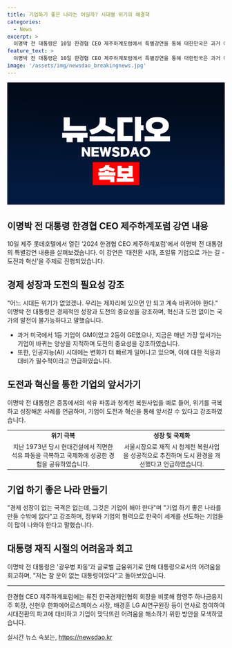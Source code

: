 ```yaml
---
title: 기업하기 좋은 나라는 어딜까? 시대별 위기의 해결책
categories:
  - News
excerpt: >
  이명박 전 대통령은 10일 한경협 CEO 제주하계포럼에서 특별강연을 통해 대한민국은 과거 어느 시대든지 혁신과 도전 없이는 오늘에 이를 수 없었다고 말했다. 또한, 경제 성장 없는 국격은 없으며 기업 하기 좋은 나라를 만들어야 한다고 강조했다. 특히, 현대건설에서의 일과 광화문의 광우병 파동을 들며 불행한 대통령이었다고 회고했다. 이같은 발언으로 재치 있는 인용과 현저한 사례를 들어 사람들의 입장에 공감을 이끌어낼 수 있다.
feature_text: >
  이명박 전 대통령은 10일 한경협 CEO 제주하계포럼에서 특별강연을 통해 대한민국은 과거 어느 시대든지 혁신과 도전 없이는 오늘에 이를 수 없었다고 말했다. 또한, 경제 성장 없는 국격은 없으며 기업 하기 좋은 나라를 만들어야 한다고 강조했다. 특히, 현대건설에서의 일과 광화문의 광우병 파동을 들며 불행한 대통령이었다고 회고했다. 이같은 발언으로 재치 있는 인용과 현저한 사례를 들어 사람들의 입장에 공감을 이끌어낼 수 있다.
image: '/assets/img/newsdao_breakingnews.jpg'
---
```


<p><img src="/assets/img/newsdao_breakingnews.jpg" alt="pcversion 속보" /></p>

<h2 data-ke-size="size26">이명박 전 대통령 한경협 CEO 제주하계포럼 강연 내용</h2>

<p data-ke-size="size16">10일 제주 롯데호텔에서 열린 ‘2024 한경협 CEO 제주하계포럼’에서 이명박 전 대통령의 특별강연 내용을 살펴보겠습니다. 이 강연은 ‘대전환 시대, 초일류 기업으로 가는 길 - 도전과 혁신’을 주제로 진행되었습니다.</p>

<h2 data-ke-size="size22">경제 성장과 도전의 필요성 강조</h2>

<p data-ke-size="size16">"어느 시대든 위기가 없었겠나. 우리는 제자리에 있으면 안 되고 계속 바뀌어야 한다." 이명박 전 대통령은 경제적인 성장과 도전의 중요성을 강조하며, 혁신과 도전 없이는 국가의 발전이 불가능하다고 말했습니다.</p>

<ul>
  <li>과거 미국에서 1등 기업이 GM이었고 2등이 GE였으나, 지금은 매년 가장 앞서가는 기업이 바뀌는 양상을 지적하며 도전의 중요성을 강조하였습니다.</li>
  <li>또한, 인공지능(AI) 시대에는 변화가 더 빠르게 일어나고 있으며, 이에 대한 적응과 대비가 필수적이라고 언급하였습니다.</li>
</ul>

<h2 data-ke-size="size22">도전과 혁신을 통한 기업의 앞서가기</h2>

<p data-ke-size="size16">이명박 전 대통령은 중동에서의 석유 파동과 청계천 복원사업을 예로 들어, 위기를 극복하고 성장해온 사례를 언급하며, 기업이 도전과 혁신을 통해 앞서갈 수 있다고 강조하였습니다.</p>

<table>
  <tr>
    <td style="text-align: center; height: 17px;"><b>위기 극복</b></td>
    <td style="text-align: center; height: 17px;"><b>성장 및 국제화</b></td>
  </tr>
  <tr>
    <td style="text-align: center; height: 17px;">지난 1973년 당시 현대건설에서 직면한 석유 파동을 극복하고 국제화에 성공한 경험을 공유하였습니다.</td>
    <td style="text-align: center; height: 17px;">서울시장으로 재직 시 청계천 복원사업을 성공적으로 추진하며 도시 환경을 개선했다고 언급하였습니다.</td>
  </tr>
</table>

<h2 data-ke-size="size22">기업 하기 좋은 나라 만들기</h2>

<p data-ke-size="size16">"경제 성장이 없는 국격은 없는데, 그것은 기업이 해야 한다"며 "기업 하기 좋은 나라를 만들 수밖에 없다"고 강조하며, 정부와 기업의 협력으로 한국이 세계를 선도하는 기업들이 많이 나와야 한다고 말했습니다.</p>

<h2 data-ke-size="size22">대통령 재직 시절의 어려움과 회고</h2>

<p data-ke-size="size16">이명박 전 대통령은 '광우병 파동'과 글로벌 금융위기로 인해 대통령으로서의 어려움을 회고하며, "저는 참 운이 없는 대통령이었다"고 돌아보았습니다.</p>

<hr>

<p data-ke-size="size16">한경협 CEO 제주하계포럼에는 류진 한국경제인협회 회장을 비롯해 함영주 하나금융지주 회장, 신현우 한화에어로스페이스 사장, 배경훈 LG AI연구원장 등이 연사로 참여하여 시대전환의 파고에 대비하고 기업이 맞닥뜨린 어려움을 해소하기 위한 방안을 모색하였습니다.</p>
실시간 뉴스 속보는, <a href="https://newsdao.kr" rel="dofollow">https://newsdao.kr</a>


